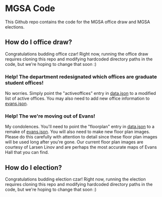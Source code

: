# MGSA Code
This Github repo contains the code for the MGSA office draw and MGSA elections.
## How do I office draw?
Congratulations budding office czar! Right now, running the office draw requires cloning this repo and modifying hardcoded directory paths in the code, but we're hoping to change that soon :)
### Help! The department redesignated which offices are graduate student offices!
No worries. Simply point the "activeoffices" entry in [data.json](data/data.json) to a modified list of active offices. You may also need to add new office information to [evans.json](data/evans.json).
### Help! The we're moving out of Evans!
My condolences. You'll need to point the "floorplan" entry in [data.json](data/data.json) to a remake of [evans.json](data/evans.json). You will also need to make new floor plan images. Please do this carefully with attention to detail since these floor plan images will be used long after you're gone. Our current floor plan images are courtesy of Larsen Linov and are perhaps the most accurate maps of Evans Hall that you can find.
## How do I election?
Congratulations budding election czar! Right now, running the election requires cloning this repo and modifying hardcoded directory paths in the code, but we're hoping to change that soon :)
